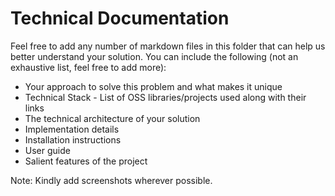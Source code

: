# Technical Documentation

Feel free to add any number of markdown files in this folder that can help us better understand your solution.
You can include the following (not an exhaustive list, feel free to add more):
- Your approach to solve this problem and what makes it unique
- Technical Stack - List of OSS libraries/projects used along with their links
- The technical architecture of your solution
- Implementation details
- Installation instructions
- User guide
- Salient features of the project

Note: Kindly add screenshots wherever possible.

